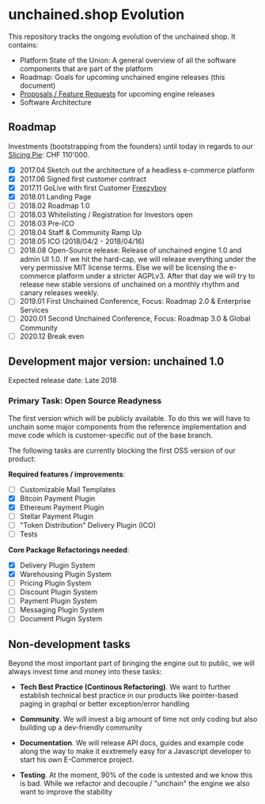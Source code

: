 # unchained.shop Evolution

This repository tracks the ongoing evolution of the unchained shop. It contains:

* Platform State of the Union: A general overview of all the software components that are part of the platform
* Roadmap: Goals for upcoming unchained engine releases (this document)
* [Proposals / Feature Requests](proposals/proposals.md) for upcoming engine releases
* Software Architecture

## Roadmap

Investments (bootstrapping from the founders) until today in regards to our [Slicing Pie](http://slicingpie.com): CHF 110'000.

- [x] 2017.04 Sketch out the architecture of a headless e-commerce platform
- [x] 2017.06 Signed first customer contract
- [x] 2017.11 GoLive with first Customer [Freezyboy](https://www.freezyboy.com)
- [x] 2018.01 Landing Page
- [ ] 2018.02 Roadmap 1.0
- [ ] 2018.03 Whitelisting / Registration for Investors open
- [ ] 2018.03 Pre-ICO
- [ ] 2018.04 Staff & Community Ramp Up
- [ ] 2018.05 ICO (2018/04/2 - 2018/04/16)
- [ ] 2018.08 Open-Source release: Release of unchained engine 1.0 and admin UI 1.0. If we hit the hard-cap, we will release everything under the very permissive MIT license terms. Else we will be licensing the e-commerce platform under a stricter AGPLv3. After that day we will try to release new stable versions of unchained on a monthly rhythm and canary releases weekly.
- [ ] 2019.01 First Unchained Conference, Focus: Roadmap 2.0 & Enterprise Services
- [ ] 2020.01 Second Unchained Conference, Focus: Roadmap 3.0 & Global Community
- [ ] 2020.12 Break even

## Development major version:  unchained 1.0

Expected release date: Late 2018

### Primary Task: Open Source Readyness

The first version which will be publicly available. To do this we will have to unchain some major components from the reference implementation and move code which is customer-specific out of the base branch.

The following tasks are currently blocking the first OSS version of our product:

**Required features / improvements**:
- [ ] Customizable Mail Templates
- [x] Bitcoin Payment Plugin
- [x] Ethereum Payment Plugin
- [ ] Stellar Payment Plugin
- [ ] "Token Distribution" Delivery Plugin (ICO)
- [ ] Tests

**Core Package Refactorings needed**:
- [x] Delivery Plugin System
- [x] Warehousing Plugin System
- [ ] Pricing Plugin System
- [ ] Discount Plugin System
- [ ] Payment Plugin System
- [ ] Messaging Plugin System
- [ ] Document Plugin System

## Non-development tasks

Beyond the most important part of bringing the engine out to public, we will always invest time and money into these tasks:

- **Tech Best Practice (Continous Refactoring)**. We want to further establish technical best practice in our products like pointer-based paging in graphql or better exception/error handling

- **Community**. We will invest a big amount of time not only coding but also building up a dev-friendly community

- **Documentation**. We will release API docs, guides and example code along the way to make it exxtremely easy for a Javascript developer to start his own E-Commerce project.

- **Testing**. At the moment, 90% of the code is untested and we know this is bad. While we refactor and decouple / "unchain" the engine we also want to improve the stability
